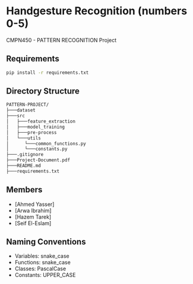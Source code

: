 # Handgesture Recognition (numbers 0-5)

CMPN450 - PATTERN RECOGNITION Project

## Requirements

```bash
pip install -r requirements.txt
```
## Directory Structure
```bash
PATTERN-PROJECT/
├───dataset
├───src
│   ├───feature_extraction
│   ├───model_training
│   ├───pre-process
│   └───utils
│      └───common_functions.py
│      └───constants.py
├───.gitignore
├───Project-Document.pdf
├───README.md
├───requirements.txt


```

## Members

- [Ahmed Yasser]
- [Arwa Ibrahim]
- [Hazem Tarek]
- [Seif El-Eslam]

## Naming Conventions

- Variables: snake_case
- Functions: snake_case
- Classes: PascalCase
- Constants: UPPER_CASE
